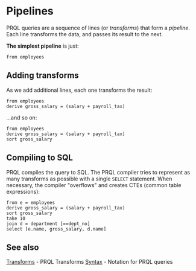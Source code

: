 # Pipelines

PRQL queries are a sequence of lines (or _transforms_) that form a _pipeline_.
Each line transforms the data, and passes its result to the next.

**The simplest pipeline** is just:

```prql
from employees
```

## Adding transforms

As we add additional lines, each one transforms the result:

```prql
from employees
derive gross_salary = (salary + payroll_tax)
```

...and so on:

```prql_no_test
from employees
derive gross_salary = (salary + payroll_tax)
sort gross_salary
```

## Compiling to SQL

PRQL compiles the query to SQL. The PRQL compiler tries to represent as many
transforms as possible with a single `SELECT` statement. When necessary, the
compiler "overflows" and creates CTEs (common table expressions):

```prql_no_test
from e = employees
derive gross_salary = (salary + payroll_tax)
sort gross_salary
take 10
join d = department [==dept_no]
select [e.name, gross_salary, d.name]
```

## See also

[Transforms](../transforms.html) - PRQL Transforms [Syntax](./syntax.md) -
Notation for PRQL queries
